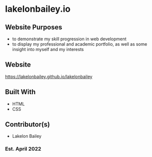 # lakelonbailey.io

## Website Purposes
* to demonstrate my skill progression in web development
* to display my professional and academic portfolio, as well as some insight into myself and my interests

## Website
https://lakelonbailey.github.io/lakelonbailey

## Built With 
* HTML
* CSS

## Contributor(s) 
* Lakelon Bailey

### Est. April 2022
